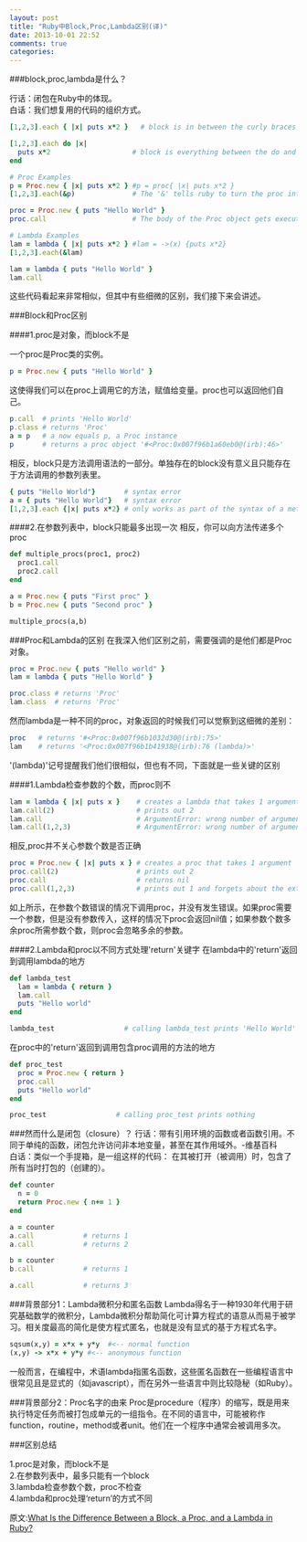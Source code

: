 ```yaml
---
layout: post
title: "Ruby中Block,Proc,Lambda区别(译)"
date: 2013-10-01 22:52
comments: true
categories: 
---
```


###block,proc,lambda是什么？

行话：闭包在Ruby中的体现。
</br>
白话：我们想复用的代码的组织方式。

``` ruby Block Examples
[1,2,3].each { |x| puts x*2 }   # block is in between the curly braces

[1,2,3].each do |x|
  puts x*2                    # block is everything between the do and end
end

# Proc Examples             
p = Proc.new { |x| puts x*2 } #p = proc{ |x| puts x*2 }
[1,2,3].each(&p)              # The '&' tells ruby to turn the proc into a block 

proc = Proc.new { puts "Hello World" }
proc.call                     # The body of the Proc object gets executed when called

# Lambda Examples            
lam = lambda { |x| puts x*2 } #lam = ->(x) {puts x*2}
[1,2,3].each(&lam)

lam = lambda { puts "Hello World" }
lam.call
```

这些代码看起来非常相似，但其中有些细微的区别，我们接下来会讲述。

###Block和Proc区别

####1.proc是对象，而block不是

一个proc是Proc类的实例。
``` ruby
p = Proc.new { puts "Hello World" }
```

这使得我们可以在proc上调用它的方法，赋值给变量。proc也可以返回他们自己。
``` ruby
p.call  # prints 'Hello World'
p.class # returns 'Proc'
a = p   # a now equals p, a Proc instance
p       # returns a proc object '#<Proc:0x007f96b1a60eb0@(irb):46>'
```

相反，block只是方法调用语法的一部分。单独存在的block没有意义且只能存在于方法调用的参数列表里。
``` ruby
{ puts "Hello World"}       # syntax error  
a = { puts "Hello World"}   # syntax error
[1,2,3].each {|x| puts x*2} # only works as part of the syntax of a method call
```

####2.在参数列表中，block只能最多出现一次
相反，你可以向方法传递多个proc
``` ruby
def multiple_procs(proc1, proc2)
  proc1.call
  proc2.call
end

a = Proc.new { puts "First proc" }
b = Proc.new { puts "Second proc" }

multiple_procs(a,b)
```

###Proc和Lambda的区别
在我深入他们区别之前，需要强调的是他们都是Proc对象。
``` ruby
proc = Proc.new { puts "Hello world" }
lam = lambda { puts "Hello World" }

proc.class # returns 'Proc'
lam.class  # returns 'Proc'
```
然而lambda是一种不同的proc，对象返回的时候我们可以觉察到这细微的差别：
``` ruby
proc   # returns '#<Proc:0x007f96b1032d30@(irb):75>'
lam    # returns '<Proc:0x007f96b1b41938@(irb):76 (lambda)>'
```
'(lambda)'记号提醒我们他们很相似，但也有不同，下面就是一些关键的区别

####1.Lambda检查参数的个数，而proc则不
``` ruby
lam = lambda { |x| puts x }    # creates a lambda that takes 1 argument
lam.call(2)                    # prints out 2
lam.call                       # ArgumentError: wrong number of arguments (0 for 1)
lam.call(1,2,3)                # ArgumentError: wrong number of arguments (3 for 1)
```
相反,proc并不关心参数个数是否正确
``` ruby
proc = Proc.new { |x| puts x } # creates a proc that takes 1 argument
proc.call(2)                   # prints out 2
proc.call                      # returns nil
proc.call(1,2,3)               # prints out 1 and forgets about the extra arguments
```
如上所示，在参数个数错误的情况下调用proc，并没有发生错误。如果proc需要一个参数，但是没有参数传入，这样的情况下proc会返回nil值；如果参数个数多余proc所需参数个数，则proc会忽略多余的参数。

####2.Lambda和proc以不同方式处理'return'关键字
在lambda中的'return'返回到调用lambda的地方
``` ruby
def lambda_test
  lam = lambda { return }
  lam.call
  puts "Hello world"
end

lambda_test                 # calling lambda_test prints 'Hello World'
```
在proc中的'return'返回到调用包含proc调用的方法的地方
``` ruby
def proc_test
  proc = Proc.new { return }
  proc.call
  puts "Hello world"
end

proc_test                 # calling proc_test prints nothing
```

###然而什么是闭包（closure）？
行话：带有引用环境的函数或者函数引用。不同于单纯的函数，闭包允许访问非本地变量，甚至在其作用域外。-维基百科
</br>
白话：类似一个手提箱，是一组这样的代码： 在其被打开（被调用）时，包含了所有当时打包的（创建的）。
``` ruby Example of Proc objects preserving local context
def counter
  n = 0
  return Proc.new { n+= 1 }
end

a = counter
a.call            # returns 1
a.call            # returns 2

b = counter
b.call            # returns 1

a.call            # returns 3
```

###背景部分1：Lambda微积分和匿名函数
Lambda得名于一种1930年代用于研究基础数学的微积分，Lambda微积分帮助简化可计算方程式的语意从而易于被学习。相关度最高的简化是使方程式匿名，也就是没有显式的基于方程式名字。
```ruby
sqsum(x,y) = x*x + y*y  #<-- normal function
(x,y) -> x*x + y*y #<-- anonymous function
```
一般而言，在编程中，术语lambda指匿名函数，这些匿名函数在一些编程语言中很常见且是显式的（如javascript），而在另外一些语言中则比较隐秘（如Ruby）。

###背景部分2：Proc名字的由来
Proc是procedure（程序）的缩写，既是用来执行特定任务而被打包成单元的一组指令。在不同的语言中，可能被称作function，routine，method或者unit。他们在一个程序中通常会被调用多次。

###区别总结

1.proc是对象，而block不是</br>
2.在参数列表中，最多只能有一个block</br>
3.lambda检查参数个数，proc不检查</br>
4.lambda和proc处理‘return’的方式不同</br>

原文:[What Is the Difference Between a Block, a Proc, and a Lambda in Ruby?](http://awaxman11.github.io/blog/2013/08/05/what-is-the-difference-between-a-block/)






